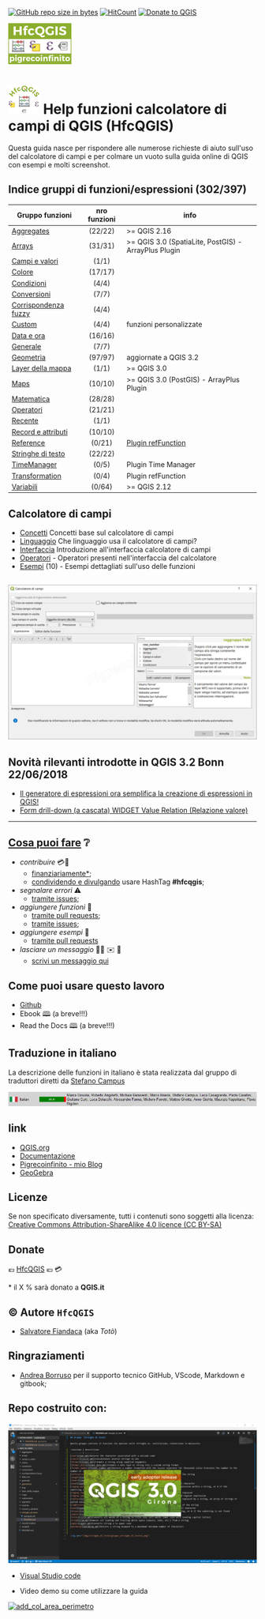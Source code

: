 [![GitHub repo size in bytes](https://img.shields.io/github/repo-size/pigreco/HfcQGIS.svg?style=flat-square)](https://github.com/pigreco/HfcQGIS)
[![HitCount](http://hits.dwyl.io/pigreco/HfcQGIS.svg)](http://hits.dwyl.io/pigreco/HfcQGIS)
[![Donate to QGIS](https://img.shields.io/badge/donate%20to-QGIS-green.svg?style=flat-square)](http://qgis.org/en/site/getinvolved/donations.html)

![logo](img/logo_def_128.png)

# ![logo](img/logo_def2_64.png) Help funzioni calcolatore di campi di QGIS (HfcQGIS)

Questa guida nasce per rispondere alle numerose richieste di aiuto sull'uso del calcolatore di campi e per colmare un vuoto sulla guida online di QGIS con esempi e molti screenshot.

## Indice gruppi di funzioni/espressioni (302/397)

Gruppo funzioni|nro funzioni|info
---------------|:----------:|----
[Aggregates](./gr_funzioni/aggregates) |(22/22)| >= QGIS 2.16  
[Arrays](./gr_funzioni/arrays)| (31/31) |>= QGIS 3.0 (SpatiaLite, PostGIS) - ArrayPlus Plugin
[Campi e valori](./gr_funzioni/campi_e_valori)| (1/1)|
[Colore](./gr_funzioni/colore)| (17/17)|
[Condizioni](./gr_funzioni/condizioni)| (4/4)|
[Conversioni](./gr_funzioni/conversioni)| (7/7)|
[Corrispondenza fuzzy](./gr_funzioni/corrispondenza_fuzzy)| (4/4)|
[Custom](./gr_funzioni/custom)| (4/4)| funzioni personalizzate
[Data e ora](./gr_funzioni/data_ora) |(16/16)|
[Generale](./gr_funzioni/generale)| (7/7)|
[Geometria](./gr_funzioni/geometria) |(97/97)| aggiornate a QGIS 3.2
[Layer della mappa](./gr_funzioni/layer_della_mappa)| (1/1)| >= QGIS 3.0
[Maps](./gr_funzioni/maps)| (10/10) |>= QGIS 3.0 (PostGIS) - ArrayPlus Plugin
[Matematica](./gr_funzioni/matematica)| (28/28)|
[Operatori](./gr_funzioni/operatori)| (21/21)|
[Recente](./gr_funzioni/recente) |(1/1)|
[Record e attributi](./gr_funzioni/record_e_attributi)| (10/10)|
[Reference](./gr_funzioni/reference)| (0/21)| [Plugin refFunction](https://plugins.qgis.org/plugins/refFunctions/)
[Stringhe di testo](./gr_funzioni/stringhe_di_testo)| (22/22)|
[TimeManager](./gr_funzioni/timemanager)| (0/5)| Plugin Time Manager
[Transformation](./gr_funzioni/transformation)| (0/4)| Plugin refFunction
[Variabili](./gr_funzioni/variabili) |(0/64) |>= QGIS 2.12

## Calcolatore di campi

* [Concetti](./calcolatore_campi/concetti.md) Concetti base sul calcolatore di campi
* [Linguaggio](https://gis.stackexchange.com/questions/247474/what-language-do-qgis-expressions-use-what-language-should-qgis-queries-be-writ) Che linguaggio usa il calcolatore di campi?
* [Interfaccia](./calcolatore_campi/interfaccia.md) Introduzione all'interfaccia calcolatore di campi
* [Operatori](./calcolatore_campi/operatori.md) - Operatori presenti nell'interfaccia del calcolatore
* [Esempi](./esempi) (10) - Esempi dettagliati sull'uso delle funzioni

![screen1](img/calcolatore_campi1.png "Interfaccia Calcolatore di campi QGIS")
---
## Novità rilevanti introdotte in QGIS 3.2 Bonn 22/06/2018
* [Il generatore di espressioni ora semplifica la creazione di espressioni in QGIS!](https://github.com/pigreco/HfcQGIS/blob/master/novita_3.2.md#novit%C3%A0-rilevanti-introdotte-nella-32)
* [Form drill-down (a cascata) WIDGET Value Relation (Relazione valore)](https://github.com/pigreco/HfcQGIS/blob/master/novita_3.2.md#feature-form-drill-down-a-cascata--widget-value-relation-relazione-valore)

---
## [Cosa puoi fare](/CONTRIBUTING.md) ❔

- *contribuire* 💳📣
    - [finanziariamente*](https://www.paypal.me/pigrecoinfinito);
    - [condividendo e divulgando](https://www.facebook.com/) usare HashTag **#hfcqgis**;
- *segnalare errori* ⚠️
    - [tramite issues](https://github.com/pigreco/HfcQGIS/issues);
- *aggiungere funzioni* 🎫
    - [tramite pull requests](https://github.com/pigreco/HfcQGIS/pulls);
    - [tramite issues](https://github.com/pigreco/HfcQGIS/issues);
- *aggiungere esempi* 📝
    - [tramite pull requests](https://github.com/pigreco/HfcQGIS/pulls)
- *lasciare un messaggio* 📝💭 ✉️ 📮
    - [scrivi un messaggio qui](https://github.com/pigreco/HfcQGIS/issues/1)

## Come puoi usare questo lavoro

* [Github](https://github.com/pigreco/HfcQGIS)
* Ebook 🕮 (a breve!!!)
* Read the Docs 🕮 (a breve!!!)

## Traduzione in italiano

La descrizione delle funzioni in italiano è stata realizzata dal gruppo di traduttori diretti da [Stefano Campus](https://twitter.com/skampus1967?lang=it)

![ita](img/traduttori.png  "screen da QGIS")

## link

* [QGIS.org](https://qgis.org/it/site/)
* [Documentazione](https://qgis.org/it/docs/index.html#)
* [Pigrecoinfinito - mio Blog](https://pigrecoinfinito.wordpress.com/)
* [GeoGebra](https://www.geogebra.org/?lang=it)

## Licenze

Se non specificato diversamente, tutti i contenuti sono soggetti alla licenza: [Creative Commons Attribution-ShareAlike 4.0 licence (CC BY-SA)](https://creativecommons.org/licenses/by-sa/4.0/)

## Donate

💶 [HfcQGIS](https://www.paypal.me/pigrecoinfinito) 💶 💳

\* il X % sarà donato a **QGIS.it**

## ©️ Autore `HfcQGIS`

* [Salvatore Fiandaca](https://twitter.com/totofiandaca?lang=it) (aka _Totò_)

## Ringraziamenti

* [Andrea Borruso](https://twitter.com/aborruso?lang=it) per il supporto tecnico GitHub, VScode, Markdown e gitbook;

## Repo costruito con:

![screen2](img/VScode_QGIS.png "screen VScode e QGIS 3")

* [Visual Studio code](https://it.wikipedia.org/wiki/Visual_Studio_Code)

* Video demo su come utilizzare la guida

[![add_col_area_perimetro](https://img.youtube.com/vi/geI5NjNUwWQ/0.jpg)](https://youtu.be/geI5NjNUwWQ "Come usare questa guida")
